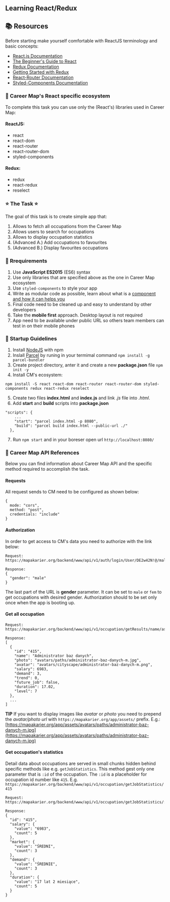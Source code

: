 ## Learning React/Redux

## 📚 Resources
Before starting make yourself comfortable with ReactJS terminology and basic concepts:
 - [React.js Documentation](https://reactjs.org/docs/getting-started.html)
 - [The Beginner's Guide to React](https://egghead.io/courses/the-beginner-s-guide-to-react)
 - [Redux Documentation](https://redux.js.org/)
 - [Getting Started with Redux](https://egghead.io/courses/getting-started-with-redux)
 - [React-Router Documentation](https://reacttraining.com/react-router/)
 - [Styled-Components Documentation](https://www.styled-components.com/)

### 🌄 Career Map's React specific ecosystem
To complete this task you can use only the (React's) libraries used in Career Map:

 #### ReactJS:
 - react
 - react-dom
 - react-router
 - react-router-dom
 - styled-components


 #### Redux:
 - redux
 - react-redux
 - reselect

### ⭐️ The Task ⭐️

The goal of this task is to create simple app that:
1. Allows to fetch all occupations from the Career Map
2. Allows users to search for occupations
3. Allows to display occupation statistics
4. (Advanced A.) Add occupations to favourites
5. (Advanced B.) Display favourites occupations

### 📝 Rrequirements

1. Use **JavaScript ES2015** (ES6) syntax
2. Use only libraries that are specified above as the one in Career Map ecosystem
3. Use `styled-components` to style your app
4. Write as modular code as possible, learn about what is a [component and how it can helps you](https://medium.com/teamsubchannel/react-component-patterns-e7fb75be7bb0)
5. Final code need to be cleaned up and easy to understand by other developers
6. Take the **mobile first** approach. Desktop layout is not required
7. App need to be available under public URL so others team members can test in on their mobile phones

### 📐 Startup Guidelines

1. Install [NodeJS](https://nodejs.org/en/) with npm
2. Inslall [Parcel](https://en.parceljs.org/) by runing in your termimal command `npm install -g parcel-bundler`
3. Create project directory, anter it and create a new **package.json** file `npm init -y`
4. Install CM's ecosystem:
```
npm install -S react react-dom react-router react-router-dom styled-components redux react-redux reselect
```
5. Create two files **index.html** and **index.js** and link *.js* file into *.html*.
6. Add **start** and **build** scripts into **package.json**
```
"scripts": {
    ...
    "start": "parcel index.html -p 8080",
    "build": "parcel build index.html --public-url ./"    
  },
```
7. Run `npm start` and in your boreser open url `http://localhost:8080/`

### 🔌 Career Map API References
Below you can find information about Career Map API and the specific method required to accomplish the task.

#### Requests

All request sends to CM need to be configured as shown below:
```
{
  mode: "cors",
  method: "post",    
  credentials: "include"
}
```


#### Authorization
In order to get access to CM's data you need to authorize with the link below:

```
Request:
https://mapakarier.org/backend/www/api/v1/auth/login/User/DE2w42N!@/male`

Response:
{
  "gender": "male"
}
```

The last part of the URL is **gender** parameter. It can be set to `male` or `fem` to get occupations with desired gender. Authorization should to be set only once when the app is booting up.


#### Get all occupation

```
Request:
https://mapakarier.org/backend/www/api/v1/occupation/getResults/name/ascending/name

Response:
[
  {
    "id": "415",
    "name": "Administrator baz danych",
    "photo": "avatars/paths/administrator-baz-danych-m.jpg",
    "avatar": "avatars/cityscape/administrator-baz-danych-m.png",
    "salary": 6983,
    "demand": 3,
    "trend": 0,
    "future_job": false,
    "duration": 17.02,
    "level": 7
  },
  ...
]
```

**TIP** If you want to display images like *avatar* or *photo* you need to prepend the *avatar/photo url* with `https://mapakarier.org/app/assets/` prefix. E.g.: [https://mapakarier.org/app/assets/avatars/paths/administrator-baz-danych-m.jpg](https://mapakarier.org/app/assets/avatars/paths/administrator-baz-danych-m.jpg)


#### Get occupation's statistics
Detail data about occupations are served in small chunks hidden behind specific methods like e.g. `getJobStatistics`. This method gest only one parameter that is `:id` of the occupation. The `:id` is a placeholder for occupation id number like `415`. E.g. `https://mapakarier.org/backend/www/api/v1/occupation/getJobStatistics/415`

```
Request:
https://mapakarier.org/backend/www/api/v1/occupation/getJobStatistics/:id

Response:
{
  "id": "415",
  "salary": {
    "value": "6983",
    "count": 5
  },
  "market": {
    "value": "ŚREDNI",
    "count": 3
  },
  "demand": {
    "value": "ŚREDNIE",
    "count": 3
  },
  "duration": {
    "value": "17 lat 2 miesiące",
    "count": 5
  }
}
```
